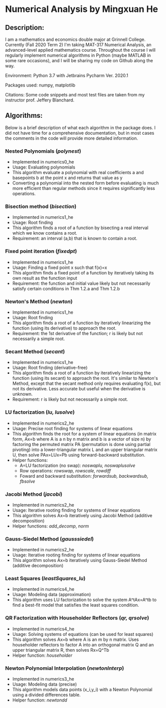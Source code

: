 # Numerical Analysis by Mingxuan He
## Description:
I am a mathematics and economics double major at Grinnell College. Currently (Fall 2020 Term 2) I'm taking MAT-317 Numerical Analysis, an advanced-level applied mathematics course. Throughout the course I will regularly implement numerical algorithms in Python (maybe MATLAB in some rare occasions), and I will be sharing my code on Github along the way. 

Environment: Python 3.7 with Jetbrains Pycharm Ver. 2020.1

Packages used: numpy, matplotlib

Citations: Some code snippets and most test files are taken from my instructor prof. Jeffery Blanchard.

## Algorithms:
Below is a brief description of what each algorithm in the package does. I did not have time for a comprehensive documentation, but in most cases the comments in the code will provide more detailed information.

### Nested Polynomials (*polynest*)
- Implemented in numerics0_he
- Usage: Evaluating polynomials
- This algorithm evaluate a polynomial with real coefficients a and basepoints b at the point x and returns that value as y
- Converting a polynomial into the nested form before evaluating is much more efficient than regular methods since it requires significantly less operations.

### Bisection method (*bisection*)
- Implemented in numerics1_he
- Usage: Root finding
- This algorithm finds a root of a function by bisecting a real interval which we know contains a root.
- Requirement: an interval (a,b) that is known to contain a root.

### Fixed point iteration (*fixedpt*)
- Implemented in numerics1_he
- Usage: Finding a fixed point x such that f(x)=x
- This algorithm finds a fixed point of a function by iteratively taking its own result as the function input
- Requirement: the function and initial value likely but not necessarily satisfy certain conditions in Thm 1.2.a and Thm 1.2.b

### Newton's Method (*newton*)
- Implemented in numerics1_he
- Usage: Root finding
- This algorithm finds a root of a function by iteratively linearizing the function (using its derivative) to approach the root.
- Requirement: the 1st derivative of the function; r is likely but not necessarily a simple root.

### Secant Method (*secant*)
- Implemented in numerics1_he
- Usage: Root finding (derivative-free)
- This algorithm finds a root of a function by iteratively linearizing the function (using its secant) to approach the root. It's similar to Newton's Method, except that the secant method only requires evaluating f(x), but not its derivative. Less accurate but useful when the derivative is unknown.
- Requirement: r is likely but not necessarily a simple root.

### LU factorization (*lu, lusolve*)
- Implemented in numerics2_he
- Usage: Precise root finding for systems of linear equations 
- This algorithm finds the root for a system of linear equations (in matrix form, Ax=b where A is a n by n matrix and b is a vector of size n) by factoring the permuted matrix PA (permutation is done using partial pivoting) into a lower-triangular matrix L and an upper triangular matrix U, then solve PAx=LUx=Pb using forward-backward substitution.
- Helper functions: 
  - A=LU factorization (no swap): *noswaplu, noswaplusolve*
  - Row operations: *rowswap, rowscale, rowdiff*
  - Foward and backward substitution: *forwardsub, backwardsub, fbsolve*

### Jacobi Method (*jacobi*)
- Implemented in numerics2_he
- Usage: Iterative rooting finding for systems of linear equations
- This algorithm solves Ax=b iteratively using Jacobi Method (additive decomposition)
- Helper functions: *add_decomp*, *norm*

### Gauss-Siedel Method (*gausssiedel*)
- Implemented in numerics2_he
- Usage: Iterative rooting finding for systems of linear equations
- This algorithm solves Ax=b iteratively using Gauss-Siedel Method (additive decomposition)

### Least Squares (*leastSquares_lu*)
- Implemented in numerics4_he
- Usage: Modeling data (approximation)
- This algorithm uses LU factorization to solve the system A^tAx=A^tb to find a best-fit model that satisfies the least squares condition.

### QR Factorization with Householder Reflectors (*qr, qrsolve*)
- Implemented in numerics4_he
- Usage: Solving systems of equations (can be used for least squares)
- This algorithm solves Ax=b where A is an m by n matrix. Uses householder reflectors to factor A into an orthogonal matrix Q and an upper triangular matrix R, then solves Rx=Q^Tb
- Helper function: *householder*

### Newton Polynomial Interpolation (*newtonInterp*)
- Implemented in numerics3_he
- Usage: Modeling data (precise)
- This algorithm models data points (x_i,y_i) with a Newton Polynomial using a divided differences table.
- Helper function: *newtondd*
